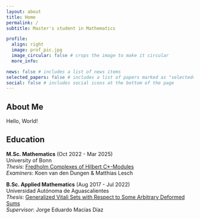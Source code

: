 ```yaml
---
layout: about
title: Home
permalink: /
subtitle: Master's student in Mathematics

profile:
  align: right
  image: prof_pic.jpg
  image_circular: false # crops the image to make it circular
  more_info:

news: false # includes a list of news items
selected_papers: false # includes a list of papers marked as "selected={true}"
social: false # includes social icons at the bottom of the page
---
```

## About Me
Hello, World!

## Education
**M.Sc. Mathematics** (Oct 2022 - Mar 2025) <br/>
University of Bonn<br/>
*Thesis*: [Fredholm Complexes of Hilbert C\*-Modules](https://doi.org/10.48550/arXiv.2505.07568)<br/>
*Examiners*: Koen van den Dungen & Matthias Lesch<br/>

**B.Sc. Applied Mathematics** (Aug 2017 - Jul 2022)<br/>
Universidad Autónoma de Aguascalientes<br/>
*Thesis*: [Generalized Vitali Sets with Respect to Some Arbitrary Deformed Sums](https://doi.org/10.1016/S0034-4877(22)00082-9)<br/>
*Supervisor*: Jorge Eduardo Macías Díaz<br/>

